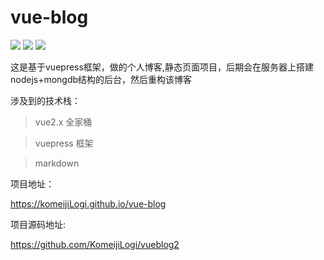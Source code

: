 # vue-blog

![](https://img.shields.io/npm/v/npm.svg) 
![](https://img.shields.io/badge/vuepress-0.4.1-brightgreen.svg)
![](https://img.shields.io/github/license/mashape/apistatus.svg)


这是基于vuepress框架，做的个人博客,静态页面项目，后期会在服务器上搭建nodejs+mongdb结构的后台，然后重构该博客

涉及到的技术栈：

> vue2.x 全家桶

> vuepress 框架

> markdown

项目地址：

https://komeijiLogi.github.io/vue-blog


项目源码地址:

https://github.com/KomeijiLogi/vueblog2



